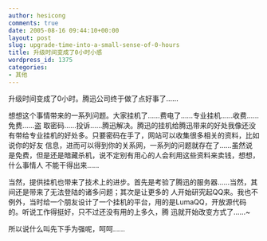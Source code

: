 ```yaml
---
author: hesicong
comments: true
date: 2005-08-16 09:44:10+00:00
layout: post
slug: upgrade-time-into-a-small-sense-of-0-hours
title: 升级时间变成了0小时小感
wordpress_id: 1375
categories:
- 其他
---
```



升级时间变成了0小时。腾迅公司终于做了点好事了……

想想这个事情带来的一系列问题。大家挂机了……费电了……专业挂机……收费……免费……盗 取密码……投诉……腾迅解决。腾迅的挂机给腾迅带来的好处我像还没有带给专业挂机的好处多。只要密码在手了，网站可以收集很多相关的资料，比如说你的好友 信息，进而可以得到你的关系网，一系列的问题就存在了……虽然说是免费，但是还是暗藏杀机，说不定别有用心的人会利用这些资料来卖钱，想想，什么事情人 不能干得出来……

当然，提供挂机也带来了技术上的进步。首先是考验了腾迅的服务器……当然，其间还是带来了无法登陆的诸多问题；其次是让更多的 人开始研究起QQ来。我也不例外，当时给一个朋友设计了一个挂机的平台，用的是LumaQQ，开放源代码的。听说工作得挺好，只不过还没有用的上多久，腾 迅就开始改变方式了……~

所以说什么叫先下手为强呢，呵呵……
